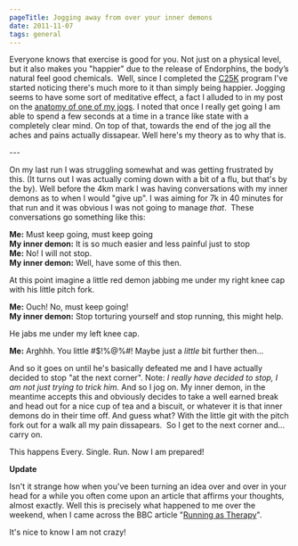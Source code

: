 ```yaml
---
pageTitle: Jogging away from over your inner demons
date: 2011-11-07
tags: general
---
```

<p>Everyone knows that exercise is good for you. Not just on a physical level, but it also makes you "happier" due to the release of Endorphins, the body’s natural feel good chemicals.&nbsp; Well, since I completed the <a title="Completed Couch To 5K" href="/posts/2011/completed-couch-to-5k/">C25K</a> program I've started noticing there's much more to it than simply being happier. Jogging seems to have some sort of meditative effect, a fact I alluded to in my post on the <a title="Anatomy of one of my&nbsp;jogs" href="/posts/2011/anatomy-of-one-of-my-jogs/">anatomy of one of my jogs</a>. I noted that once I really get going I am able to spend a few seconds at a time in a trance like state with a completely clear mind. On top of that, towards the end of the jog all the aches and pains actually dissapear. Well here's my theory as to why that is.</p>
---

<p>On my last run I was struggling somewhat and was getting frustrated by this. (It turns out I was actually coming down with a bit of a flu, but that's by the by). Well before the 4km mark I was having conversations with my inner demons as to when I would "give up". I was aiming for 7k in 40 minutes for that run and it was obvious I was not going to manage <em>that</em>.&nbsp; These conversations go something like this:</p>
<p><strong>Me:</strong> Must keep going, must keep going<br><strong>My inner demon:</strong> It is so much easier and less painful just to stop<br><strong>Me:</strong> No! I will not stop.<br><strong>My inner demon:</strong> Well, have some of this then.</p>
<p>At this point imagine a little red demon jabbing me under my right knee cap with his little pitch fork.</p>
<p><strong>Me:</strong> Ouch! No, must keep going!<br><strong>My inner demon:</strong> Stop torturing yourself and stop running, this might help.</p>
<p>He jabs me under my left knee cap.</p>
<p><strong>Me:</strong> Arghhh. You little #$!%@%#! Maybe just a <em>little</em> bit further then...</p>
<p>And so it goes on until he's basically defeated me and I have actually decided to stop "at the next corner". Note: <em>I really have decided to stop, I am not just trying to trick him.</em> And so I jog on. My inner demon, in the meantime accepts this and obviously decides to take a well earned break and head out for a nice cup of tea and a biscuit, or whatever it is that inner demons do in their time off. And guess what? With the little git with the pitch fork out for a walk all my pain dissapears.&nbsp; So I get to the next corner and... carry on.</p>
<p>This happens Every. Single. Run. Now I am prepared!</p>
<p><strong>Update</strong></p>
<p>Isn't it strange how when you've been turning an idea over and over in your head for a while you often come upon an article that affirms your thoughts, almost exactly. Well this is precisely what happened to me over the weekend, when I came across the BBC article "<a href="http://news.bbc.co.uk/sport2/hi/athletics/15499892.stm">Running as Therapy</a>".</p>
<p>It's nice to know I am not crazy!</p>